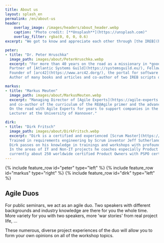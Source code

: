 ```yaml
---
title: About us
layout: splash_en
permalink: /en/about-us
header:
    overlay_image: /images/headers/about_header.webp
    caption: "Photo credit: [**Unsplash**](https://unsplash.com)"
    overlay_filter: rgba(0, 0, 0, 0.6)
excerpt: "We got to know and appreciate each other through [the IREB](https://www.ireb.org/de) and have been working together on our heart's matter **'Agile Requirements Engineering '** ever since."

peter:
- title: "Dr. Peter Hruschka"
  image_path: images/about/PeterHruschka.webp
  excerpt: "For more than 40 years on the road as a missionary in *good software and systems engineering*.
  Partner of [Atlantic Systems Guild](https://systemsguild.eu/), Fellow of [Agile Experts](https://agile-experts.ch/),
  Founder of [arc42](https://www.arc42.dorg/), the portal for software architects and founding member of [IREB](https://www.ireb.org/de).
  Author of many books and articles and co-author of two IREB scripts on requirements modeling and RE@Agile."

markus:
- title: "Markus Meuten"
  image_path: images/about/MarkusMeuten.webp
  excerpt: "Managing Director of [Agile Experts](https://agile-experts.ch/), Product Owner for the IREB project 'RE@Agile'
  and co-author of the curriculum of the RE@Agile primer and the advanced level 'RE@Agile'.
  On the road with Agile Experts for years to support companies in the transition to agile methods.
  Lecturer at the University of Hannover."

dirk:
- title: "Dirk Fritsch"
  image_path: images/about/DirkFritsch.webp
  excerpt: "Dirk is a certified and experienced [Scrum Master](https://www.scrum.org/), Product Owner and Requirements/Demand Specialist.
  Trained in requirements engineering by Scrum inventor Jeff Sutherland and the Atlantic Systems Guild,
  Dirk passes on his knowledge in trainings and workshops with profound technical and practical knowledge.
  In the areas of IT and Non-IT projects he coaches especially Product Owners directly in their practice as one of
  currently about 250 worldwide certified Product Owners with PSPO certification"
---
```


{% include feature_row id="peter" type="left" %}
{% include feature_row id="markus" type="right" %}
{% include feature_row id="dirk" type="left" %}

<div class="framework" markdown="1"> 

## Agile Duos
For public seminars, we act as an agile duo. Two speakers with different backgrounds and industry knowledge are there for you the whole time. More variety for you with two speakers, more 'war stories' from real project life, ...

These numerous, diverse project experiences of the duo will allow you to form your own opinions on all of the workshop topics.

</div>